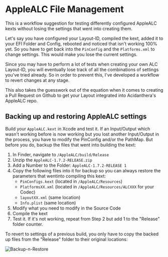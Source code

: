 # AppleALC File Management
This is a workflow suggestion for testing differently configured AppleALC kexts without losing the settings that went into creating them. 

Let's say you have configured your Layout-ID, compiled the kext, added it to your EFI Folder and Config, rebooted and noticed that isn't working 100% yet. So you have to get back into the `PinConfig` and the `Platforms.xml` to change settings. This would make you lose the current settings.

Since you may have to perform a lot of tests when creating your own ALC Layout-ID, you will eventually lose track of all the combinations of settings you've tried already. So in order to prevent this, I've developed a workflow to revert changes at any stage.

This also takes the guesswork out of the equation when it comes to creating a Pull Request on Github to get your Layout integrated into Acidanthera's AppleALC repo.

## Backing up and restoring AppleALC settings
Build your `AppleALC.kext` in Xcode and test it. If an Input/Output which wasn't working before is now working but you lost another Input/Output in the process, you have to modify the PinConfig and/or the PathMap. But before you do, backup the files that went into building the kext:

1. In Finder, navigate to `/AppleALC/build/Release`
2. Unzip the `AppleALC-1.7.2-RELEASE.zip` 
3. Add a Number to the Folder: `AppleALC-1.7.2-RELEASE 1`
4. Copy the following files into it for backup so you can always restore the parameters that wentinto compiling this kext:
	- `PinConfigs.kext` (located in `/AppleALC/Resources`)
	- `PlatformsXX.xml` (located in `/AppleALC/Resources/ALCXXX` for your Codec)
	- `layoutXX.xml` (same location)
	- `Info.plist` (same location)
5. Modify what you need to modify in the Source Code
6. Compile the kext
7. Test it. If it's not working, repeat from Step 2 but add 1 to the "Release" folder counter.

To revert to settings of a previous build, you only have to copy the backed up files from the "Release" folder to their original locations: 

![Backup-n-Restore](https://user-images.githubusercontent.com/76865553/172054278-8b98ab30-97a6-4a64-b705-d560b11f13c0.png)


